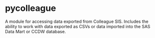 # pycolleague
A module for accessing data exported from Colleague SIS. Includes the ability to work with data exported as CSVs or data imported into the SAS Data Mart or CCDW database.
